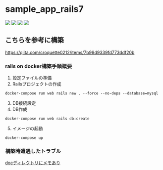 # sample_app_rails7
![](https://img.shields.io/badge/rails-7.0.3.1-red.svg)
![](https://img.shields.io/badge/ruby-3.1.2-orange.svg)
![](https://img.shields.io/badge/mysql-8.0.29-blue.svg)
![](https://img.shields.io/badge/nginx-1.21.6-green.svg)

## こちらを参考に構築
https://qiita.com/croquette0212/items/7b99d9339fd773ddf20b
### rails on docker構築手順概要
1. 設定ファイルの準備
2. Railsプロジェクトの作成
```
docker-compose run web rails new . --force --no-deps --database=mysql
```
3. DB接続設定
4. DB作成
```
docker-compose run web rails db:create
```
5. イメージの起動
```
docker-compose up
```
### 構築時遭遇したトラブル
[docディレクトリにメモあり](/doc)
